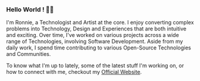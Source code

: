 ### Hello World ! 👋🏽
I'm Ronnie, a Technologist and Artist at the core. I enjoy converting complex problems into Technology, Design and Experiences that are both intuitive and exciting. Over time, I've worked on various projects across a wide range of Technologies, involving Software Development. Aside from my daily work, I spend time contributing to various Open-Source Technologies and Communities.

To know what I'm up to lately, some of the latest stuff I'm working on, or how to connect with me, checkout my <a href="https://ronnielutaro.github.io/portfolio/" target="_blank">Official Website</a>.
